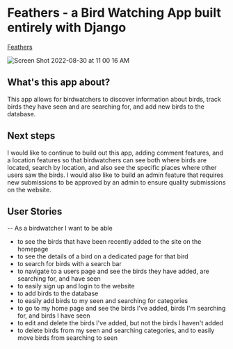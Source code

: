 # Feathers - a Bird Watching App built entirely with Django
<a href='https://th-bird-app.herokuapp.com/'>Feathers</a>

![Screen Shot 2022-08-30 at 11 00 16 AM](https://user-images.githubusercontent.com/105612788/187473304-99e9f8e8-1379-4b71-90a7-ecf713f5b7da.png)

## What's this app about? 

This app allows for birdwatchers to discover information about birds, track birds they have seen and are searching for, and add new birds to the database. 

## Next steps 

I would like to continue to build out this app, adding comment features, and a location features so that birdwatchers can see both where birds are located, search by location, and also see the specific places where other users saw the birds. I would also like to build an admin feature that requires new submissions to be approved by an admin to ensure quality submissions on the website. 

## User Stories 
-- As a birdwatcher I want to be able 
  - to see the birds that have been recently added to the site on the homepage
  - to see the details of a bird on a dedicated page for that bird
  - to search for birds with a search bar
  - to navigate to a users page and see the birds they have added, are searching for, and have seen
  - to easily sign up and login to the website
  - to add birds to the database
  - to easily add birds to my seen and searching for categories
  - to go to my home page and see the birds I've added, birds I'm searching for, and birds I have seen
  - to edit and delete the birds I've added, but not the birds I haven't added
  - to delete birds from my seen and searching categories, and to easily move birds from searching to seen
